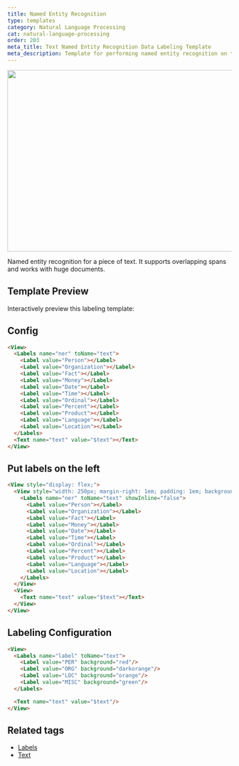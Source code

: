 ```yaml
---
title: Named Entity Recognition
type: templates
category: Natural Language Processing
cat: natural-language-processing
order: 203
meta_title: Text Named Entity Recognition Data Labeling Template
meta_description: Template for performing named entity recognition on text with Label Studio for your machine learning and data science projects.
---
```


<img src="/images/templates/named-entity-recognition.png" alt="" class="gif-border" width="552px" height="408px" />

Named entity recognition for a piece of text. It supports overlapping spans and works with huge documents.

## Template Preview

Interactively preview this labeling template:

<div id="main-preview"></div>

## Config 

```html
<View>
  <Labels name="ner" toName="text">
    <Label value="Person"></Label>
    <Label value="Organization"></Label>
    <Label value="Fact"></Label>
    <Label value="Money"></Label>
    <Label value="Date"></Label>
    <Label value="Time"></Label>
    <Label value="Ordinal"></Label>
    <Label value="Percent"></Label>
    <Label value="Product"></Label>
    <Label value="Language"></Label>
    <Label value="Location"></Label>
  </Labels>
  <Text name="text" value="$text"></Text>
</View>
```

## Put labels on the left

```html
<View style="display: flex;">
  <View style="width: 250px; margin-right: 1em; padding: 1em; background: #343c7f;">
    <Labels name="ner" toName="text" showInline="false">
      <Label value="Person"></Label>
      <Label value="Organization"></Label>
      <Label value="Fact"></Label>
      <Label value="Money"></Label>
      <Label value="Date"></Label>
      <Label value="Time"></Label>
      <Label value="Ordinal"></Label>
      <Label value="Percent"></Label>
      <Label value="Product"></Label>
      <Label value="Language"></Label>
      <Label value="Location"></Label>
    </Labels>
  </View>
  <View>
    <Text name="text" value="$text"></Text>
  </View>
</View>
```

## Labeling Configuration

```html
<View>
  <Labels name="label" toName="text">
    <Label value="PER" background="red"/>
    <Label value="ORG" background="darkorange"/>
    <Label value="LOC" background="orange"/>
    <Label value="MISC" background="green"/>
  </Labels>

  <Text name="text" value="$text"/>
</View>
```

## Related tags

- [Labels](/tags/labels.html)
- [Text](/tags/text.html)